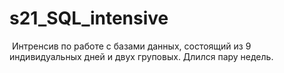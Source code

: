 # s21_SQL_intensive
 Интренсив по работе с базами данных, состоящий из 9 индивидуальных дней и двух груповых. Длился пару недель.
